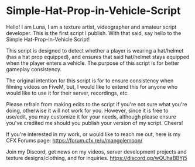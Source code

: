 # Simple-Hat-Prop-in-Vehicle-Script

Hello! I am Luna, I am a texture artist, videographer and amateur script developer. This is the first script I publish. With that said, say hello to the Simple Hat-Prop-In-Vehicle Script! 

This script is designed to detect whether a player is wearing a hat/helmet (has a hat prop equipped), and ensures that said hat/helmet stays equipped when the player enters a vehicle. The purpose of this script is for better gameplay consistency. 

The original intention for this script is for to ensure consistency when filming videos on FiveM, but, I would like to extend this for anyone who would like to use it for their server, recordings, etc.

Please refrain from making edits to the script if you're not sure what you're doing, otherwise it will not work for you. However, since it is free to use/edit, you may customize it for your needs, although please ensure you've credited me should you publish your version of my script. Cheers!

If you're interested in my work, or would like to reach me out, here is my CFX Forums page:
https://forum.cfx.re/u/mangolemoon/

Join my Discord, get news on my videos, server development projects and texture designs/clothing, and for inquiries.
https://discord.gg/wQUhaBBYj5

